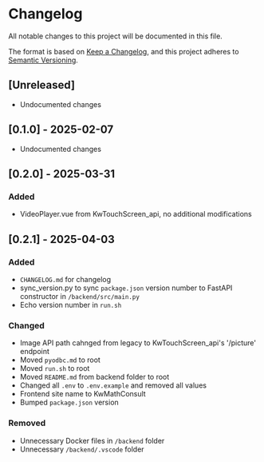 # Changelog

All notable changes to this project will be documented in this file.

The format is based on [Keep a Changelog](https://keepachangelog.com/en/1.1.0/),
and this project adheres to [Semantic Versioning](https://semver.org/spec/v2.0.0.html).

## [Unreleased]

- Undocumented changes

## [0.1.0] - 2025-02-07

- Undocumented changes


## [0.2.0] - 2025-03-31

### Added
- VideoPlayer.vue from KwTouchScreen_api, no additional modifications

## [0.2.1] - 2025-04-03

### Added
- `CHANGELOG.md` for changelog
- sync_version.py to sync `package.json` version number to FastAPI constructor in `/backend/src/main.py`
- Echo version number in `run.sh`

### Changed
- Image API path cahnged from legacy to KwTouchScreen_api's '/picture' endpoint
- Moved `pyodbc.md` to root
- Moved `run.sh` to root
- Moved `README.md` from backend folder to root
- Changed all `.env` to `.env.example` and removed all values
- Frontend site name to KwMathConsult
- Bumped `package.json` version

### Removed
- Unnecessary Docker files in `/backend` folder
- Unnecessary `/backend/.vscode` folder
